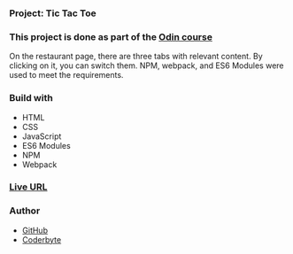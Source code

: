 ### Project: Tic Tac Toe

### This project is done as part of the [Odin course](https://www.theodinproject.com/dashboard)

On the restaurant page, there are three tabs with relevant content. By clicking on it, you can switch them. NPM, webpack, and ES6 Modules were used to meet the requirements.

### Build with

- HTML
- CSS
- JavaScript
- ES6 Modules
- NPM
- Webpack

### [Live URL](https://saba-bar95.github.io/tic-tac-toe/)

### Author

- [GitHub](https://github.com/saba-bar95)
- [Coderbyte](https://coderbyte.com/profile/gegewp)
